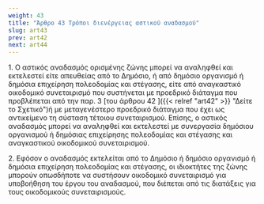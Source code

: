 ```yaml
---
weight: 43
title: "Άρθρο 43 Τρόποι διενέργειας αστικού αναδασμού"
slug: art43
prev: art42
next: art44
---
```


1\. Ο αστικός αναδασμός ορισμένης ζώνης μπορεί να αναληφθεί και εκτελεστεί είτε απευθείας από το Δημόσιο, ή από δημόσιο οργανισμό ή δημόσια επιχείρηση πολεοδομίας και στέγασης, είτε από αναγκαστικό οικοδομικό συνεταιρισμό που συστήνεται με προεδρικό διάταγμα που προβλέπεται από την παρ. 3 [του άρθρου 42 ]({{< relref "art42" >}} "Δείτε το Σχετικό")ή με μεταγενέστερο προεδρικό διάταγμα που έχει ως αντικείμενο τη σύσταση τέτοιου συνεταιρισμού. Επίσης, ο αστικός αναδασμός μπορεί να αναληφθεί και εκτελεστεί με συνεργασία δημόσιου οργανισμού ή δημόσιας επιχείρησης πολεοδομίας και στέγασης και αναγκαστικού οικοδομικού συνεταιρισμού.

2\. Εφόσον ο αναδασμός εκτελείται από το Δημόσιο ή δημόσιο οργανισμό ή δημόσια επιχείρηση πολεοδομίας και στέγασης, οι ιδιοκτήτες της ζώνης μπορούν οπωσδήποτε να συστήσουν οικοδομικό συνεταιρισμό για υποβοήθηση του έργου του αναδασμού, που διέπεται από τις διατάξεις για τους οικοδομικούς συνεταιρισμούς.


